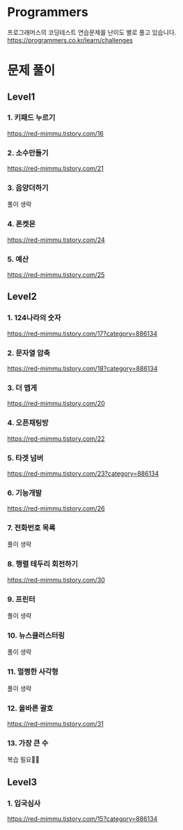 # Programmers
프로그래머스의 코딩테스트 연습문제를 난이도 별로 풀고 있습니다.
https://programmers.co.kr/learn/challenges

# 문제 풀이 

## Level1
### 1. 키패드 누르기 
https://red-mimmu.tistory.com/16
### 2. 소수만들기
https://red-mimmu.tistory.com/21
### 3. 음양더하기
풀이 생략
### 4. 폰켓몬
https://red-mimmu.tistory.com/24
### 5. 예산
https://red-mimmu.tistory.com/25

## Level2
### 1. 124나라의 숫자 
https://red-mimmu.tistory.com/17?category=886134
### 2. 문자열 압축 
https://red-mimmu.tistory.com/18?category=886134
### 3. 더 맵게 
https://red-mimmu.tistory.com/20
### 4. 오픈채팅방
https://red-mimmu.tistory.com/22
### 5. 타겟 넘버
https://red-mimmu.tistory.com/23?category=886134
### 6. 기능개발
https://red-mimmu.tistory.com/26
### 7. 전화번호 목록
풀이 생략
### 8. 행렬 테두리 회전하기
https://red-mimmu.tistory.com/30
### 9. 프린터
풀이 생략
### 10. 뉴스클러스터링
풀이 생략
### 11. 멀쩡한 사각형
풀이 생략
### 12. 올바른 괄호
https://red-mimmu.tistory.com/31
### 13. 가장 큰 수
복습 필요🥨🥨

## Level3
### 1. 입국심사 
https://red-mimmu.tistory.com/15?category=886134

